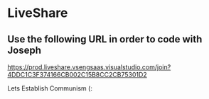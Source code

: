 # LiveShare

## Use the following URL in order to code with Joseph

https://prod.liveshare.vsengsaas.visualstudio.com/join?4DDC1C3F374166CB002C15B8CC2CB75301D2

Lets Establish Communism (: